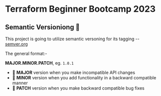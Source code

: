 # Terraform Beginner Bootcamp 2023


## Semantic Versioniong :mage:

This project is going to utilize semantic versoning for its tagging --
[semver.org](https://semver.org/)

The general format:-

**MAJOR.MINOR.PATCH**, eg. `1.0.1`

- 🌟 **MAJOR** version when you make incompatible API changes
- 🌟 **MINOR** version when you add functionality in a backward compatible manner
- 🌟 **PATCH** version when you make backward compatible bug fixes
